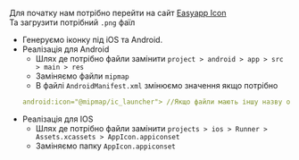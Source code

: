 Для початку нам потрібно перейти на сайт
[Easyapp Icon]( https://easyappicon.com/)  
Та загрузити потрібний `.png` фаїл
- Генеруємо іконку під iOS та Android.
- Реалізація для Android
	- Шлях де потрібно файли замінити `project > android > app > src > main > res`
	- Заміняємо файли `mipmap`
	- В файлі `AndroidManifest.xml` змінюємо значення якщо потрібно
	```yaml
	android:icon="@mipmap/ic_launcher"> //Якщо файли мають іншу назву оновлюємо назву
	```
- Реалізація для IOS
	- Шлях де потрібно файли замінити `projects > ios > Runner > Assets.xcassets > AppIcon.appiconset`
	- Заміняємо папку `AppIcon.appiconset`